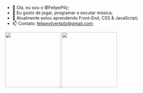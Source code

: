 - 👋 Olá, eu sou o @FelipePilz;
- 👀 Eu gosto de jogar, programar e escutar música;
- 🌱 Atualmente estou aprendendo Front-End, CSS & JavaScript;
- 📫 Contato: felipevilvertpilz@gmail.com;

 <div>
  <a href="https://github.com/felipepilz">
  <img height="180em" src="https://github-readme-stats.vercel.app/api?username=rafaballerini&show_icons=true&theme=dracula&include_all_commits=true&count_private=true"/>
  <img height="180em" src="https://github-readme-stats.vercel.app/api/top-langs/?username=rafaballerini&layout=compact&langs_count=7&theme=dracula"/>
</div>

